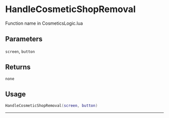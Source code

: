 # HandleCosmeticShopRemoval
Function name in CosmeticsLogic.lua
## Parameters
`screen`, `button`
## Returns
`none`
## Usage
```lua
HandleCosmeticShopRemoval(screen, button)
```
---
